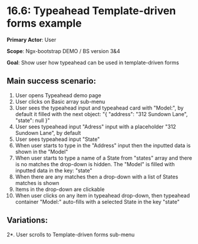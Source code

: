 16.6: Typeahead Template-driven forms example
===================================
**Primary Actor**: User

**Scope**: Ngx-bootstrap DEMO / BS version 3&4

**Goal**: Show user how typeahead can be used in template-driven forms

Main success scenario:
----------------------
1. User opens Typeahead demo page
2. User clicks on Basic array sub-menu
3. User sees the typeahead input and typeahead card with "Model:", by default it filled with the next object: "{ "address": "312 Sundown Lane", "state": null }"
4. User sees typeahead input "Adress" input with a placeholder "312 Sundown Lane", by default
5. User sees typeahead input "State"
6. When user starts to type in the "Address" input then the inputted data is shown in the "Model"
7. When user starts to type a name of a State from "states" array and there is no matches the drop-down is hidden. The "Model" is filled with inputted data in the key: "state"
8. When there are any matches then a drop-down with a list of States matches is shown
9. Items in the drop-down are clickable
10. When user clicks on any item in typeahead drop-down, then typeahead container "Model:" auto-fills with a selected State in the key "state"

Variations:
-----------
2*. User scrolls to Template-driven forms sub-menu
